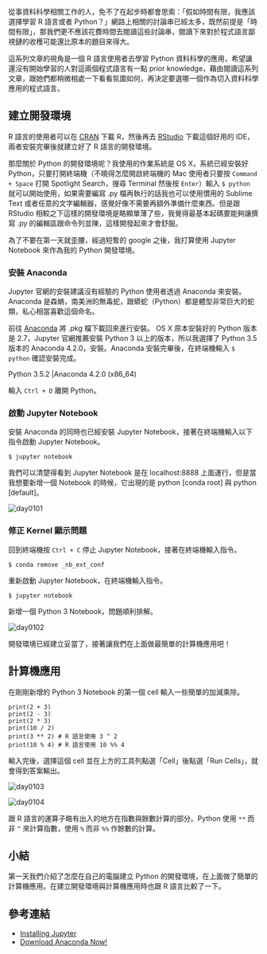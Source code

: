 從事資料科學相關工作的人，免不了在起步時都會思索：「假如時間有限，我應該選擇學習 R 語言或者 Python？」網路上相關的討論串已經太多，既然前提是「時間有限」，那我們更不應該花費時間去閱讀這些討論串，閱讀下來對於程式語言鄙視鏈的收穫可能還比原本的題目來得大。

這系列文章的視角是一個 R 語言使用者去學習 Python 資料科學的應用，希望讓還沒有開始學習的人對這兩個程式語言有一點 prior knowledge，藉由閱讀這系列文章，跟她們都稍微相處一下看看氛圍如何，再決定要選哪一個作為切入資料科學應用的程式語言。

## 建立開發環境

R 語言的使用者可以在 [CRAN](https://cran.r-project.org/) 下載 R，然後再去 [RStudio](https://www.rstudio.com/products/rstudio/download3/) 下載這個好用的 IDE，兩者安裝完畢後就建立好了 R 語言的開發環境。

那麼關於 Python 的開發環境呢？我使用的作業系統是 OS X，系統已經安裝好 Python，只要打開終端機（不曉得怎麼開啟終端機的 Mac 使用者只要按 `Command + Space` 打開 Spotlight Search，搜尋 Terminal 然後按 `Enter`）輸入 `$ python` 就可以開始使用，如果需要編寫 .py 檔再執行的話我也可以使用慣用的 Sublime Text 或者任意的文字編輯器，感覺好像不需要再額外準備什麼東西。但是跟 RStudio 相較之下這樣的開發環境是略顯單薄了些，我覺得最基本起碼要能夠讓撰寫 .py 的編輯區跟命令列並陳，這樣開發起來才會舒服。

為了不要在第一天就歪腰，經過短暫的 google 之後，我打算使用 Jupyter Notebook 來作為我的 Python 開發環境。

### 安裝 Anaconda

Jupyter 官網的安裝建議沒有經驗的 Python 使用者透過 Anaconda 來安裝。Anaconda 是森蚺，南美洲的無毒蛇，跟蟒蛇（Python）都是體型非常巨大的蛇類，私心相當喜歡這個命名。

前往 [Anaconda](https://www.continuum.io/downloads) 將 .pkg 檔下載回來進行安裝。
OS X 原本安裝好的 Python 版本是 2.7，Jupyter 官網推薦安裝 Python 3 以上的版本，所以我選擇了 Python 3.5 版本的 Anaconda 4.2.0，安裝。Anaconda 安裝完畢後，在終端機輸入 `$ python` 確認安裝完成。

Python 3.5.2 |Anaconda 4.2.0 (x86_64)

輸入 `Ctrl + D` 離開 Python。

### 啟動 Jupyter Notebook

安裝 Anaconda 的同時也已經安裝 Jupyter Notebook，接著在終端機輸入以下指令啟動 Jupyter Notebook。

```
$ jupyter notebook
```

我們可以清楚得看到 Jupyter Notebook 是在 localhost:8888 上面運行，但是當我想要新增一個 Notebook 的時候，它出現的是 python [conda root] 與 python [default]。

![day0101](https://storage.googleapis.com/2017_ithome_ironman/day0101.png)

### 修正 Kernel 顯示問題

回到終端機按 `Ctrl + C` 停止 Jupyter Notebook，接著在終端機輸入指令。

```
$ conda remove _nb_ext_conf
```

重新啟動 Jupyter Notebook，在終端機輸入指令。

```
$ jupyter notebook
```

新增一個 Python 3 Notebook，問題順利排解。

![day0102](https://storage.googleapis.com/2017_ithome_ironman/day0102.png)

開發環境已經建立妥當了，接著讓我們在上面做最簡單的計算機應用吧！

## 計算機應用

在剛剛新增的 Python 3 Notebook 的第一個 cell 輸入一些簡單的加減乘除。

```{python}
print(2 + 3)
print(2 - 3)
print(2 * 3)
print(10 / 2)
print(3 ** 2) # R 語言使用 3 ^ 2
print(10 % 4) # R 語言使用 10 %% 4
```

輸入完後，選擇這個 cell 並在上方的工具列點選「Cell」後點選「Run Cells」，就會得到答案輸出。

![day0103](https://storage.googleapis.com/2017_ithome_ironman/day0103.png)

![day0104](https://storage.googleapis.com/2017_ithome_ironman/day0104.png)

跟 R 語言的運算子略有出入的地方在指數與餘數計算的部分。Python 使用 `**` 而非 `^` 來計算指數，使用 `%` 而非 `%%` 作餘數的計算。

## 小結

第一天我們介紹了怎麼在自己的電腦建立 Python 的開發環境，在上面做了簡單的計算機應用。在建立開發環境與計算機應用時也跟 R 語言比較了一下。

## 參考連結

- [Installing Jupyter](http://jupyter.org/install.html)
- [Download Anaconda Now!](https://www.continuum.io/downloads)